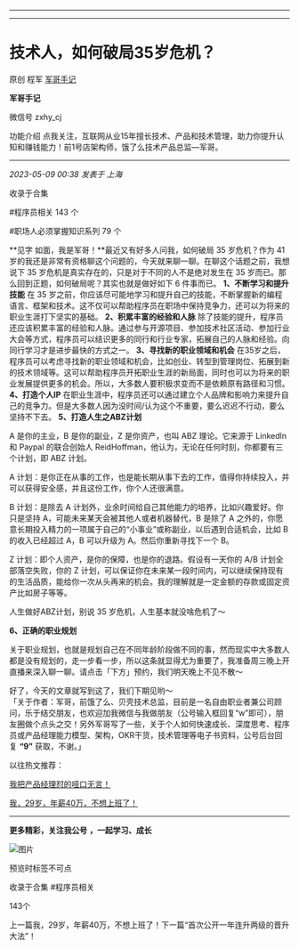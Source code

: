 ----------------------------------------
----------------------------------------
#  技术人，如何破局35岁危机？

原创 程军  [ 军哥手记 ](javascript:void\(0\);)

**军哥手记** ![]()

微信号 zxhy_cj

功能介绍 点我关注，互联网从业15年擅长技术、产品和技术管理，助力你提升认知和赚钱能力！前1号店架构师，饿了么技术产品总监—军哥。

____

_2023-05-09 00:38_ _发表于 上海_

收录于合集

#程序员相关 143 个

#职场人必须掌握知识系列 79 个

**见字 如面，我是军哥！**最近又有好多人问我，如何破局 35 岁危机？作为 41
岁的我还是非常有资格聊这个问题的，今天就来聊一聊。在聊这个话题之前，我想说下 35 岁危机是真实存在的，只是对于不同的人不是绝对发生在 35
岁而已。那么回到正题，如何破局呢？其实也就是做好如下 6 件事而已。 **1、不断学习和提升技能** 在 35
岁之前，你应该尽可能地学习和提升自己的技能，不断掌握新的编程语言、框架和技术。这不仅可以帮助程序员在职场中保持竞争力，还可以为将来的职业生涯打下坚实的基础。
**2、积累丰富的经验和人脉**
除了技能的提升，程序员还应该积累丰富的经验和人脉。通过参与开源项目、参加技术社区活动、参加行业大会等方式，程序员可以结识更多的同行和行业专家，拓展自己的人脉和经验。向同行学习才是进步最快的方式之一。
**3、寻找新的职业领域和机会**
在35岁之后，程序员可以考虑寻找新的职业领域和机会，比如创业、转型到管理岗位、拓展到新的技术领域等。这可以帮助程序员开拓职业生涯的新局面，同时也可以为将来的职业发展提供更多的机会。所以，大多数人要积极求变而不是依赖原有路径和习惯。
**4、打造个人IP**
在职业生涯中，程序员还可以通过建立个人品牌和影响力来提升自己的竞争力。但是大多数人因为没时间/认为这个不重要，要么迟迟不行动，要么坚持不下去。
**5、打造人生之ABZ计划**

A 是你的主业，B 是你的副业，Z 是你资产，也叫 ABZ 理论。它来源于 Linkedln 和 Paypal 的联合创始人
ReidHoffman，他认为，无论在任何时刻，你都要有三个计划，即 ABZ 计划。

  

A 计划：是你正在从事的工作，也是能长期从事下去的工作，值得你持续投入，并可以获得安全感，并且这份工作，你个人还很满意。

  

B 计划：是除去 A 计划外，业余时间给自己其他能力的培养，比如兴趣爱好。你只是坚持 A，可能未来某天会被其他人或者机器替代，B 是除了 A
之外的，你愿意长期投入精力的一项属于自己的“小事业”或称副业，以后遇到合适机会，比如 B 的收入已经超过 A，B 可以升级为 A。然后你重新寻找下一个 B。

  

Z 计划：即个人资产，是你的保障，也是你的退路。假设有一天你的 A/B 计划全部落空失败，你的 Z
计划，可以保证你在未来某一段时间内，可以继续保持现有的生活品质，能给你一次从头再来的机会。我的理解就是一定金额的存款或固定资产比如房子等等。

  

人生做好ABZ计划，别说 35 岁危机，人生基本就没啥危机了～

  

 **6、正确的职业规划**

  

关于职业规划，也就是规划自己在不同年龄阶段做不同的事，然而现实中大多数人都是没有规划的，走一步看一步，所以这条就显得尤为重要了，我准备周三晚上开直播来深入聊一聊。请点击「下方」预约，我们明天晚上不见不散～

好了，今天的文章就写到这了，我们下期见哟～  
「关于作者：军哥，前饿了么、贝壳技术总监，目前是一名自由职业者兼公司顾问，乐于结交朋友，也欢迎加我微信与我做朋友（公号输入框回复“w”即可），朋友圈做个点头之交！另外军哥写了一些，关于个人如何快速成长、深度思考、程序员或产品经理能力模型、架构，OKR干货，技术管理等电子书资料，公号后台回复
**“9”** 获取，不谢。」  

以往热文推荐：

[我把产品经理怼的哑口无言！](http://mp.weixin.qq.com/s?__biz=MzA3MDU2MjM4Ng==&mid=2247497552&idx=1&sn=8030a0dc052beb0265bb9ab3087f74bf&chksm=9f38506da84fd97b94e80b95d4ffdf8123635bae6f718acbaecc41574fdd58abda72c7a69a3d&scene=21#wechat_redirect)  

[我，29岁，年薪40万，不想上班了！](http://mp.weixin.qq.com/s?__biz=MzA3MDU2MjM4Ng==&mid=2247497546&idx=1&sn=51f35bd732d0535abba13b8ff0b9856e&chksm=9f385077a84fd9613df2d97ee7de9e6747ff9b17d9debc34b26e0b49c67d83a26de2763a22bc&scene=21#wechat_redirect)  

  

* * *

  

 **更多精彩，关注我公号** **，一起学习、成长**

![图片](https://mmbiz.qpic.cn/mmbiz_png/b96CibCt70iaajvl7fD4ZCicMcjhXMp1v6UibM134tIsO1j5yqHyNhh9arj090oAL7zGhRJRq6cFqFOlDZMleLl4pw/640?wx_fmt=png)

预览时标签不可点

收录于合集 #程序员相关

143个

上一篇我，29岁，年薪40万，不想上班了！下一篇“首次公开一年连升两级的晋升大法”！

